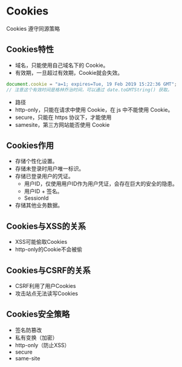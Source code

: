 # Cookies
Cookies 遵守同源策略

## Cookies特性
- 域名，只能使用自己域名下的 Cookie。
- 有效期，一旦超过有效期，Cookie就会失效。
```js
document.cookie = "a=1; expires=Tue, 19 Feb 2019 15:22:36 GMT";
// 注意这个有效时间是格林乔治时间，可以通过 date.toGMTString() 获取。
```
- 路径
- http-only，只能在请求中使用 Cookie，在 js 中不能使用 Cookie。
- secure，只能在 https 协议下，才能使用
- samesite，第三方网站能否使用 Cookie

## Cookies作用
- 存储个性化设置。
- 存储未登录时用户唯一标识。
- 存储已登录用户的凭证。
  - 用户ID，仅使用用户ID作为用户凭证，会存在巨大的安全的隐患。
  - 用户ID + 签名。
  - SessionId
- 存储其他业务数据。

## Cookies与XSS的关系
- XSS可能偷取Cookies
- http-only的Cookie不会被偷

## Cookies与CSRF的关系
- CSRF利用了用户Cookies
- 攻击站点无法读写Cookies

## Cookies安全策略
- 签名防篡改
- 私有变换（加密）
- http-only（防止XSS）
- secure
- same-site
